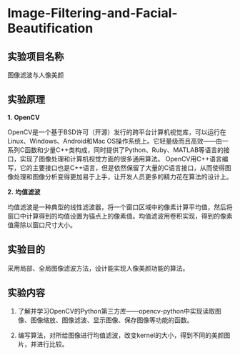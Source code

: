 # Image-Filtering-and-Facial-Beautification
##  实验项目名称

图像滤波与人像美颜

##  实验原理

**1.**   **OpenCV**

OpenCV是一个基于BSD许可（开源）发行的跨平台计算机视觉库，可以运行在Linux、Windows、Android和Mac OS操作系统上。它轻量级而且高效——由一系列C函数和少量C++类构成，同时提供了Python、Ruby、MATLAB等语言的接口，实现了图像处理和计算机视觉方面的很多通用算法。 OpenCV用C++语言编写，它的主要接口也是C++语言，但是依然保留了大量的C语言接口，从而使得图像处理和图像分析变得更加易于上手，让开发人员更多的精力花在算法的设计上。

**2.**   **均值滤波**

均值滤波是一种典型的线性滤波器，将一个窗口区域中的像素计算平均值，然后将窗口中计算得到的均值设置为锚点上的像素值。均值滤波用卷积实现，得到的像素值需除以窗口尺寸大小。

##  实验目的

采用局部、全局图像滤波方法，设计能实现人像美颜功能的算法。

##  实验内容

1. 了解并学习OpenCV的Python第三方库——opencv-python中实现读取图像、图像缩放、图像滤波、显示图像、保存图像等功能的函数。

2. 编写算法，对所给图像进行均值滤波，改变kernel的大小，得到不同的美颜图片，并进行比较。
